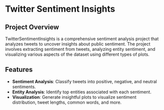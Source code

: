 # Twitter Sentiment Insights

## Project Overview

TwitterSentimentInsights is a comprehensive sentiment analysis project that analyzes tweets to uncover insights about public sentiment. The project involves extracting sentiment from tweets, analyzing entity sentiment, and visualizing various aspects of the dataset using different types of plots.

## Features

- **Sentiment Analysis**: Classify tweets into positive, negative, and neutral sentiments.
- **Entity Analysis**: Identify top entities associated with each sentiment.
- **Visualization**: Generate insightful plots to visualize sentiment distribution, tweet lengths, common words, and more.
